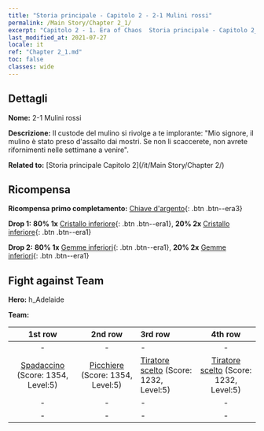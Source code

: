 ```yaml
---
title: "Storia principale - Capitolo 2 - 2-1 Mulini rossi"
permalink: /Main Story/Chapter 2_1/
excerpt: "Capitolo 2 - 1. Era of Chaos  Storia principale - Capitolo 2_1. 2-1 Mulini rossi"
last_modified_at: 2021-07-27
locale: it
ref: "Chapter 2_1.md"
toc: false
classes: wide
---
```


## Dettagli

 **Nome:** 2-1 Mulini rossi

 **Descrizione:** Il custode del mulino si rivolge a te implorante: \"Mio signore, il mulino è stato preso d'assalto dai mostri. Se non li scaccerete, non avrete rifornimenti nelle settimane a venire\".

 **Related to:** [Storia principale Capitolo 2](/it/Main Story/Chapter 2/)

## Ricompensa

 **Ricompensa primo completamento:** [Chiave d'argento](/ItemsIT/con_693/){: .btn .btn--era3}

 **Drop 1:** **80% 1x** [Cristallo inferiore](/ItemsIT/mat_5/){: .btn .btn--era1}, **20% 2x** [Cristallo inferiore](/ItemsIT/mat_5/){: .btn .btn--era1}

 **Drop 2:** **80% 1x** [Gemme inferiori](/ItemsIT/mat_4/){: .btn .btn--era1}, **20% 2x** [Gemme inferiori](/ItemsIT/mat_4/){: .btn .btn--era1}


## Fight against Team
 **Hero:** h_Adelaide

 **Team:**


  | 1st row | 2nd row | 3rd row | 4th row |
  |:----:|:----:|:----|:----:|
  | - | - | - | - |
  | [Spadaccino](/it/units/Swordsman/) (Score: 1354, Level:5)  | [Picchiere](/it/units/Pikeman/) (Score: 1354, Level:5)  | [Tiratore scelto](/it/units/Marksman/) (Score: 1232, Level:5)  | [Tiratore scelto](/it/units/Marksman/) (Score: 1232, Level:5)  |
  | - | - | - | - |
  | - | - | - | - |


